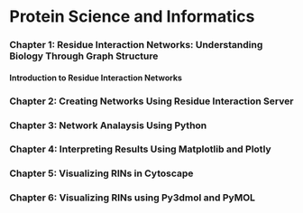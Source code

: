 # **Protein Science and Informatics** 

### Chapter 1: Residue Interaction Networks: Understanding Biology Through Graph Structure
 #### Introduction to Residue Interaction Networks

### Chapter 2: Creating Networks Using Residue Interaction Server
### Chapter 3: Network Analaysis Using Python
### Chapter 4: Interpreting Results Using Matplotlib and Plotly
### Chapter 5: Visualizing RINs in Cytoscape
### Chapter 6: Visualizing RINs using Py3dmol and PyMOL
